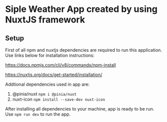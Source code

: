 # Siple Weather App created by using NuxtJS framework

## Setup

First of all npm and nuxtjs dependencies are required to run this application. Use links below for installation instructions:

https://docs.npmjs.com/cli/v8/commands/npm-install

https://nuxtjs.org/docs/get-started/installation/

Addtional dependencies used in app are:

1. @pinia/nuxt `npm i @pinia/nuxt`
2. nuxt-icon `npm install --save-dev nuxt-icon`

After installing all dependencies to your machine, app is ready to be run. Use `npm run dev` to run the app.
